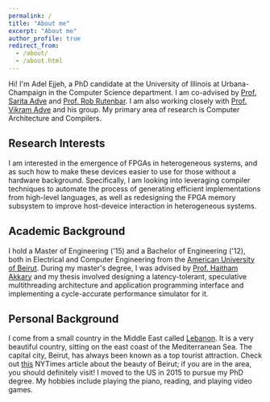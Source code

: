 ```yaml
---
permalink: /
title: "About me"
excerpt: "About me"
author_profile: true
redirect_from: 
  - /about/
  - /about.html
---
```

Hi! I'm Adel Ejjeh, a PhD candidate at the University of Illinois at Urbana-Champaign in the Computer Science department. I am co-advised by [Prof. Sarita Adve](http://rsim.cs.illinois.edu/~sadve/) and [Prof. Rob Rutenbar](http://rutenbar.cs.illinois.edu/). I am also working closely with [Prof. Vikram Adve](http://vikram.cs.illinois.edu) and his group. My primary area of research is Computer Architecture and Compilers. 

Research Interests
------
I am interested in the emergence of FPGAs in heterogeneous systems, and as such how to make these devices easier to use for those without a hardware background. Specifically, I am looking into leveraging compiler techniques to automate the process of generating efficient implementations from high-level languages, as well as redesigning the FPGA memory subsystem to improve host-deveice interaction in heterogeneous systems.

Academic Background
-----
I hold a Master of Engineering ('15) and a Bachelor of Engineering ('12), both in Electrical and Computer Engineering from the [American University of Beirut](www.aub.edu.lb). During my master's degree, I was advised by [Prof. Haitham Akkary](http://website.aub.edu.lb/fea/publicprofile/Pages/profile.aspx?MemberId=ha95#) and my thesis involved designing a latency-tolerant, speculative multithreading architecture and application programming interface and implementing a cycle-accurate performance simulator for it.  

Personal Background
-----
I come from a small country in the Middle East called [Lebanon](https://en.wikipedia.org/wiki/Lebanon). It is a very beautiful country, sitting on the east coast of the Mediterranean Sea. The capital city, Beirut, has always been known as a top tourist attraction. Check out [this](https://www.nytimes.com/2016/05/02/t-magazine/travel-beirut-architecture-art-design.html) NYTimes article about the beauty of Beirut; if you are in the area, you should definitely visit! I moved to the US in 2015 to pursue my PhD degree. My hobbies include playing the piano, reading, and playing video games. 
